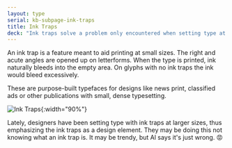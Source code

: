 ```yaml
---
layout: type
serial: kb-subpage-ink-traps
title: Ink Traps
deck: "Ink traps solve a problem only encountered when setting type at small, dense sizes."
---
```


An ink trap is a feature meant to aid printing at small sizes. The right and acute angles are opened up on letterforms. When the type is printed, ink naturally bleeds into the empty area. On glyphs with no ink traps the ink would bleed excessively.

These are purpose-built typefaces for designs like news print, classified ads or other publications with small, dense typesetting.

![Ink Traps]({{site.url}}/svg/kb/ink-traps.svg){:width="90%"}

Lately, designers have been setting type with ink traps at larger sizes, thus emphasizing the ink traps as a design element. They may be doing this not knowing what an ink trap is. It may be trendy, but Al says it's just wrong. 😡
